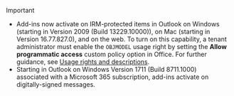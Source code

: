   > [!IMPORTANT]
  >
  > - Add-ins now activate on IRM-protected items in Outlook on Windows (starting in Version 2009 (Build 13229.10000)), on Mac (starting in Version 16.77.827.0), and on the web. To turn on this capability, a tenant administrator must enable the `OBJMODEL` usage right by setting the **Allow programmatic access** custom policy option in Office. For further guidance, see [Usage rights and descriptions](/azure/information-protection/configure-usage-rights).
  > - Starting in Outlook on Windows Version 1711 (Build 8711.1000) associated with a Microsoft 365 subscription, add-ins activate on digitally-signed messages.
